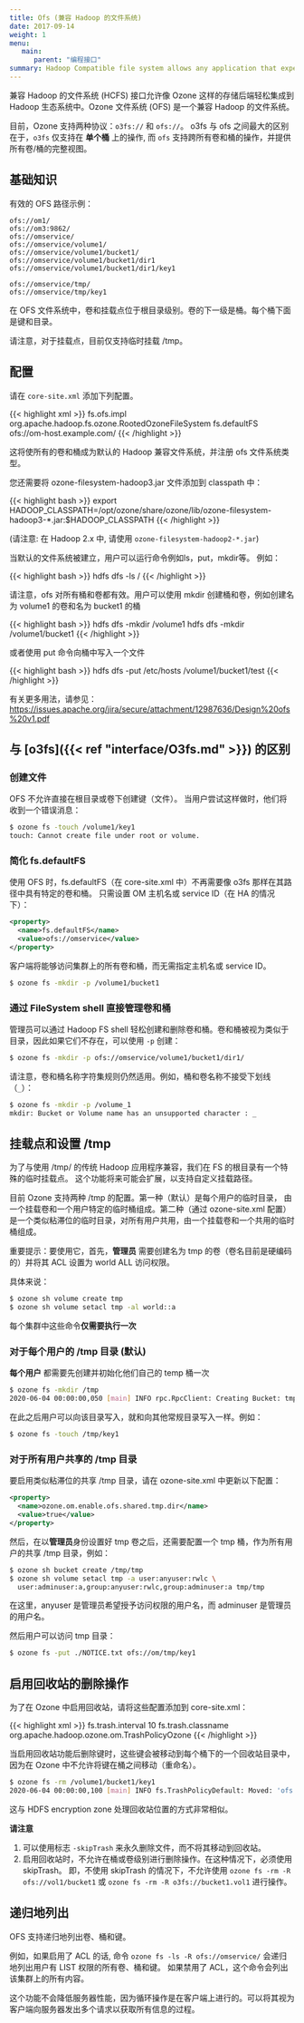```yaml
---
title: Ofs (兼容 Hadoop 的文件系统)
date: 2017-09-14
weight: 1
menu:
   main:
      parent: "编程接口"
summary: Hadoop Compatible file system allows any application that expects an HDFS like interface to work against Ozone with zero changes. Frameworks like Apache Spark, YARN and Hive work against Ozone without needing any change. **Global level view.**
---
```

<!---
  Licensed to the Apache Software Foundation (ASF) under one or more
  contributor license agreements.  See the NOTICE file distributed with
  this work for additional information regarding copyright ownership.
  The ASF licenses this file to You under the Apache License, Version 2.0
  (the "License"); you may not use this file except in compliance with
  the License.  You may obtain a copy of the License at

      http://www.apache.org/licenses/LICENSE-2.0

  Unless required by applicable law or agreed to in writing, software
  distributed under the License is distributed on an "AS IS" BASIS,
  WITHOUT WARRANTIES OR CONDITIONS OF ANY KIND, either express or implied.
  See the License for the specific language governing permissions and
  limitations under the License.
-->

兼容 Hadoop 的文件系统 (HCFS) 接口允许像 Ozone 这样的存储后端轻松集成到 Hadoop 生态系统中。Ozone 文件系统 (OFS) 是一个兼容 Hadoop 的文件系统。


<div class="alert alert-warning" role="alert">

目前，Ozone 支持两种协议：`o3fs://` 和 `ofs://`。
o3fs 与 ofs 之间最大的区别在于，`o3fs` 仅支持在 **单个桶** 上的操作, 而 `ofs` 支持跨所有卷和桶的操作，并提供所有卷/桶的完整视图。

</div>

## 基础知识

有效的 OFS 路径示例：

```
ofs://om1/
ofs://om3:9862/
ofs://omservice/
ofs://omservice/volume1/
ofs://omservice/volume1/bucket1/
ofs://omservice/volume1/bucket1/dir1
ofs://omservice/volume1/bucket1/dir1/key1

ofs://omservice/tmp/
ofs://omservice/tmp/key1
```

在 OFS 文件系统中，卷和挂载点位于根目录级别。卷的下一级是桶。每个桶下面是键和目录。

请注意，对于挂载点，目前仅支持临时挂载 /tmp。

## 配置

请在 `core-site.xml` 添加下列配置。

{{< highlight xml >}}
<property>
  <name>fs.ofs.impl</name>
  <value>org.apache.hadoop.fs.ozone.RootedOzoneFileSystem</value>
</property>
<property>
  <name>fs.defaultFS</name>
  <value>ofs://om-host.example.com/</value>
</property>
{{< /highlight >}}

这将使所有的卷和桶成为默认的 Hadoop 兼容文件系统，并注册 ofs 文件系统类型。

您还需要将 ozone-filesystem-hadoop3.jar 文件添加到 classpath 中：

{{< highlight bash >}}
export HADOOP_CLASSPATH=/opt/ozone/share/ozone/lib/ozone-filesystem-hadoop3-*.jar:$HADOOP_CLASSPATH
{{< /highlight >}}

(请注意: 在 Hadoop 2.x 中, 请使用 `ozone-filesystem-hadoop2-*.jar`)

当默认的文件系统被建立，用户可以运行命令例如ls，put，mkdir等。
例如：

{{< highlight bash >}}
hdfs dfs -ls /
{{< /highlight >}}

请注意，ofs 对所有桶和卷都有效。用户可以使用 mkdir 创建桶和卷，例如创建名为 volume1 的卷和名为 bucket1 的桶

{{< highlight bash >}}
hdfs dfs -mkdir /volume1
hdfs dfs -mkdir /volume1/bucket1
{{< /highlight >}}

或者使用 put 命令向桶中写入一个文件

{{< highlight bash >}}
hdfs dfs -put /etc/hosts /volume1/bucket1/test
{{< /highlight >}}

有关更多用法，请参见： https://issues.apache.org/jira/secure/attachment/12987636/Design%20ofs%20v1.pdf

## 与 [o3fs]({{< ref "interface/O3fs.md" >}}) 的区别

### 创建文件

OFS 不允许直接在根目录或卷下创建键（文件）。
当用户尝试这样做时，他们将收到一个错误消息：

```bash
$ ozone fs -touch /volume1/key1
touch: Cannot create file under root or volume.
```

### 简化 fs.defaultFS

使用 OFS 时，fs.defaultFS（在 core-site.xml 中）不再需要像 o3fs 那样在其路径中具有特定的卷和桶。
只需设置 OM 主机名或 service ID（在 HA 的情况下）：


```xml
<property>
  <name>fs.defaultFS</name>
  <value>ofs://omservice</value>
</property>
```

客户端将能够访问集群上的所有卷和桶，而无需指定主机名或 service ID。

```bash
$ ozone fs -mkdir -p /volume1/bucket1
```

### 通过 FileSystem shell 直接管理卷和桶

管理员可以通过 Hadoop FS shell 轻松创建和删除卷和桶。卷和桶被视为类似于目录，因此如果它们不存在，可以使用 `-p` 创建：

```bash
$ ozone fs -mkdir -p ofs://omservice/volume1/bucket1/dir1/
```
请注意，卷和桶名称字符集规则仍然适用。例如，桶和卷名称不接受下划线（`_`）：

```bash
$ ozone fs -mkdir -p /volume_1
mkdir: Bucket or Volume name has an unsupported character : _
```

## 挂载点和设置 /tmp

为了与使用 /tmp/ 的传统 Hadoop 应用程序兼容，我们在 FS 的根目录有一个特殊的临时挂载点。
这个功能将来可能会扩展，以支持自定义挂载路径。

目前 Ozone 支持两种 /tmp 的配置。第一种（默认）是每个用户的临时目录，
由一个挂载卷和一个用户特定的临时桶组成。第二种（通过 ozone-site.xml 配置）
是一个类似粘滞位的临时目录，对所有用户共用，由一个挂载卷和一个共用的临时桶组成。

重要提示：要使用它，首先，**管理员** 需要创建名为 tmp 的卷（卷名目前是硬编码的）并将其 ACL 设置为 world ALL 访问权限。

具体来说：

```bash
$ ozone sh volume create tmp
$ ozone sh volume setacl tmp -al world::a
```

每个集群中这些命令**仅需要执行一次**

### 对于每个用户的 /tmp 目录 (默认)

**每个用户** 都需要先创建并初始化他们自己的 temp 桶一次

```bash
$ ozone fs -mkdir /tmp
2020-06-04 00:00:00,050 [main] INFO rpc.RpcClient: Creating Bucket: tmp/0238 ...
```

在此之后用户可以向该目录写入，就和向其他常规目录写入一样。例如：

```bash
$ ozone fs -touch /tmp/key1
```

### 对于所有用户共享的 /tmp 目录

要启用类似粘滞位的共享 /tmp 目录，请在 ozone-site.xml 中更新以下配置：

```xml
<property>
  <name>ozone.om.enable.ofs.shared.tmp.dir</name>
  <value>true</value>
</property>
```

然后，在以**管理员**身份设置好 tmp 卷之后，还需要配置一个 tmp 桶，作为所有用户的共享 /tmp 目录，例如：

```bash
$ ozone sh bucket create /tmp/tmp
$ ozone sh volume setacl tmp -a user:anyuser:rwlc \
  user:adminuser:a,group:anyuser:rwlc,group:adminuser:a tmp/tmp
```

在这里，anyuser 是管理员希望授予访问权限的用户名，而 adminuser 是管理员的用户名。

然后用户可以访问 tmp 目录：

```bash
$ ozone fs -put ./NOTICE.txt ofs://om/tmp/key1
```

## 启用回收站的删除操作

为了在 Ozone 中启用回收站，请将这些配置添加到 core-site.xml：

{{< highlight xml >}}
<property>
<name>fs.trash.interval</name>
<value>10</value>
</property>
<property>
<name>fs.trash.classname</name>
<value>org.apache.hadoop.ozone.om.TrashPolicyOzone</value>
</property>
{{< /highlight >}}

当启用回收站功能后删除键时，这些键会被移动到每个桶下的一个回收站目录中，因为在 Ozone 中不允许将键在桶之间移动（重命名）。

```bash
$ ozone fs -rm /volume1/bucket1/key1
2020-06-04 00:00:00,100 [main] INFO fs.TrashPolicyDefault: Moved: 'ofs://id1/volume1/bucket1/key1' to trash at: ofs://id1/volume1/bucket1/.Trash/hadoop/Current/volume1/bucket1/key1
```

这与 HDFS encryption zone 处理回收站位置的方式非常相似。

**请注意**

1. 可以使用标志 `-skipTrash` 来永久删除文件，而不将其移动到回收站。
2. 启用回收站时，不允许在桶或卷级别进行删除操作。在这种情况下，必须使用 skipTrash。
即，不使用 skipTrash 的情况下，不允许使用 `ozone fs -rm -R ofs://vol1/bucket1` 或 `ozone fs -rm -R o3fs://bucket1.vol1` 进行操作。

## 递归地列出

OFS 支持递归地列出卷、桶和键。

例如，如果启用了 ACL 的话, 命令 `ozone fs -ls -R ofs://omservice/` 会递归地列出用户有 LIST 权限的所有卷、桶和键。
如果禁用了 ACL，这个命令会列出该集群上的所有内容。

这个功能不会降低服务器性能，因为循环操作是在客户端上进行的。可以将其视为客户端向服务器发出多个请求以获取所有信息的过程。
